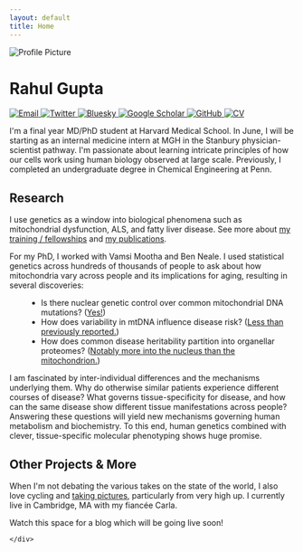 ```yaml
---
layout: default
title: Home
---
```


<div class="homepage-layout">
  <div class="sidebar">
    <div class="profile-section">
      <div class="profile-section__container">
        <img src="/assets/images/cropped_1E982D74-C3B6-4626-9876-CCC5CF17A825.JPG" alt="Profile Picture">
        <h1>Rahul Gupta</h1>
        <div class="social-icons">
          <a href="mailto:rahul@broadinstitute.org" target="_blank" aria-label="Email">
            <img src="/assets/icons/email.svg" alt="Email">
          </a>
          <a href="https://twitter.com/rahulg603" target="_blank" aria-label="Twitter">
            <img src="/assets/icons/x-twitter.svg" alt="Twitter">
          </a>
          <a href="https://bsky.app/profile/rahulg603.bsky.social" target="_blank" aria-label="Bluesky">
            <img src="/assets/icons/bluesky.svg" alt="Bluesky">
          </a>
          <a href="https://scholar.google.com/citations?user=mEIsOuMAAAAJ&hl=en" target="_blank" aria-label="Google Scholar">
            <img src="/assets/icons/scholar.svg" alt="Google Scholar">
          </a>
          <a href="https://github.com/rahulg603" target="_blank" aria-label="GitHub">
            <img src="/assets/icons/github.svg" alt="GitHub">
          </a>
          <a href="/assets/cv.pdf" target="_blank" aria-label="CV">
            <img src="/assets/icons/cv.svg" alt="CV">
          </a>
        </div>
      </div>
    </div>
  </div>
  
  <div class="main-content">
    <div class="main-content__container">
      <section class="about">
        <p>I'm a final year MD/PhD student at Harvard Medical School. In June, I will be starting as an internal medicine intern at MGH in the Stanbury physician-scientist pathway. I'm passionate about learning intricate principles of how our cells work using human biology observed at large scale. Previously, I completed an undergraduate degree in Chemical Engineering at Penn.</p>
      </section>      
      <section>
        <h2>Research</h2>
        <p>I use genetics as a window into biological phenomena such as mitochondrial dysfunction, ALS, and fatty liver disease. See more about <a href="/education" class="nav-link">my training / fellowships</a> and <a href="/publications" class="nav-link">my publications</a>.</p>
        <p>For my PhD, I worked with Vamsi Mootha and Ben Neale. I used statistical genetics across hundreds of thousands of people to ask about how mitochondria vary across people and its implications for aging, resulting in several discoveries:</p>
        <div style="padding-left: 2rem;">
          <ul>
            <li>Is there nuclear genetic control over common mitochondrial DNA mutations? (<a href="https://www.nature.com/articles/s41586-023-06426-5">Yes!</a>)</li>
            <li>How does variability in mtDNA influence disease risk? (<a href="https://www.nature.com/articles/s41586-023-06426-5#Fig1">Less than previously reported.</a>)</li>
            <li>How does common disease heritability partition into organellar proteomes? (<a href="https://elifesciences.org/articles/68610">Notably more into the nucleus than the mitochondrion.</a>)</li>
          </ul>
        </div>
        <p>I am fascinated by inter-individual differences and the mechanisms underlying them. Why do otherwise similar patients experience different courses of disease? What governs tissue-specificity for disease, and how can the same disease show different tissue manifestations across people? Answering these questions will yield new mechanisms governing human metabolism and biochemistry. To this end, human genetics combined with clever, tissue-specific molecular phenotyping shows huge promise.</p>
      </section>
      <section>
        <h2>Other Projects & More</h2>
        <p>When I'm not debating the various takes on the state of the world, I also love cycling and <a href="https://flic.kr/s/aHBqjC5iPE">taking pictures</a>, particularly from very high up. I currently live in Cambridge, MA with my fiancée Carla.</p>
        <p>Watch this space for a blog which will be going live soon!</p> 
      </section>

    </div>
  </div>
</div>